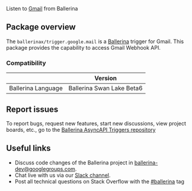 Listen to [Gmail](https://www.google.com/gmail/about/) from Ballerina

## Package overview

The `ballerinax/trigger.google.mail` is a [Ballerina](https://ballerina.io/) trigger for Gmail.
This package provides the capability to access Gmail Webhook API.

### Compatibility

|                    | Version                   |
| ------------------ | ------------------------- |
| Ballerina Language | Ballerina Swan Lake Beta6 |

## Report issues

To report bugs, request new features, start new discussions, view project boards, etc., go to the [Ballerina AsyncAPI Triggers repository](https://github.com/ballerina-platform/asyncapi-triggers)

## Useful links

- Discuss code changes of the Ballerina project in [ballerina-dev@googlegroups.com](mailto:ballerina-dev@googlegroups.com).
- Chat live with us via our [Slack channel](https://ballerina.io/community/slack/).
- Post all technical questions on Stack Overflow with the [#ballerina](https://stackoverflow.com/questions/tagged/ballerina) tag
